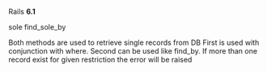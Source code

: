 Rails **6.1**

sole
find_sole_by

Both methods are used to retrieve single records from DB
First is used with conjunction with where.
Second can be used like find_by.
If more than one record exist for given restriction the error will be raised

